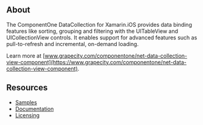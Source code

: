 ﻿## About

The ComponentOne DataCollection for Xamarin.iOS provides data binding features like sorting, grouping and filtering with the UITableView and UICollectionView controls. It enables support for advanced features such as pull-to-refresh and incremental, on-demand loading.

Learn more at [www.grapecity.com/componentone/net-data-collection-view-component](https://www.grapecity.com/componentone/net-data-collection-view-component).

## Resources

- [Samples](https://github.com/GrapeCity/ComponentOne-Service-Components-Samples/tree/master/DataCollection)
- [Documentation](https://www.grapecity.com/componentone/docs/services/online-datacollection/overview.html)
- [Licensing](https://www.grapecity.com/componentone/licensing)